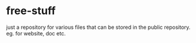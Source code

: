 # free-stuff

just a repository for various files that can be stored in the public repository.
eg. for website, doc etc.
